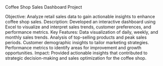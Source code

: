 Coffee Shop Sales Dashboard Project

Objective: Analyze retail sales data to gain actionable insights to enhance coffee shop sales.
Description: Developed an interactive dashboard using Excel to visualize and interpret sales trends, customer preferences, and performance metrics.
Key Features:
Data visualization of daily, weekly, and monthly sales trends.
Analysis of top-selling products and peak sales periods.
Customer demographic insights to tailor marketing strategies.
Performance metrics to identify areas for improvement and growth opportunities.
Impact: Provided actionable insights that contributed to strategic decision-making and sales optimization for the coffee shop.
